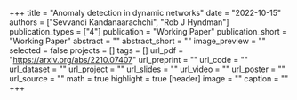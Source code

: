 +++
title = "Anomaly detection in dynamic networks"
date = "2022-10-15"
authors = ["Sevvandi Kandanaarachchi", "Rob J Hyndman"]
publication_types = ["4"]
publication = "Working Paper"
publication_short = "Working Paper"
abstract = ""
abstract_short = ""
image_preview = ""
selected = false
projects = []
tags = []
url_pdf = "https://arxiv.org/abs/2210.07407"
url_preprint = ""
url_code = ""
url_dataset = ""
url_project = ""
url_slides = ""
url_video = ""
url_poster = ""
url_source = ""
math = true
highlight = true
[header]
image = ""
caption = ""
+++
